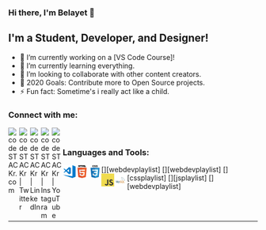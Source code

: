 ### Hi there, I'm Belayet 👋

## I'm a Student, Developer, and Designer!
- 🔭 I’m currently working on a [VS Code Course]!
- 🌱 I’m currently learning everything.
- 👯 I’m looking to collaborate with other content creators.
- 🥅 2020 Goals: Contribute more to Open Source projects.
- ⚡ Fun fact: Sometime's i really act like a child.

### Connect with me:

[<img align="left" alt="codeSTACKr.com" width="22px" src="https://cdn.jsdelivr.net/npm/simple-icons@v3/icons/facebook.svg" />][Facebook]
[<img align="left" alt="codeSTACKr | Twitter" width="22px" src="https://cdn.jsdelivr.net/npm/simple-icons@v3/icons/twitter.svg" />][Twitter]
[<img align="left" alt="codeSTACKr | LinkedIn" width="22px" src="https://cdn.jsdelivr.net/npm/simple-icons@v3/icons/linkedin.svg" />][Linkedin]
[<img align="left" alt="codeSTACKr | Instagram" width="22px" src="https://cdn.jsdelivr.net/npm/simple-icons@v3/icons/instagram.svg" />][Instagram]
[<img align="left" alt="codeSTACKr | YouTube" width="22px" src="https://cdn.jsdelivr.net/npm/simple-icons@v3/icons/quora.svg" />][Quora]

<br />

### Languages and Tools:

[<img align="left" alt="Visual Studio Code" width="26px" src="https://raw.githubusercontent.com/github/explore/80688e429a7d4ef2fca1e82350fe8e3517d3494d/topics/visual-studio-code/visual-studio-code.png" />][webdevplaylist]
[<img align="left" alt="HTML5" width="26px" src="https://raw.githubusercontent.com/github/explore/80688e429a7d4ef2fca1e82350fe8e3517d3494d/topics/html/html.png" />][webdevplaylist]
[<img align="left" alt="CSS3" width="26px" src="https://raw.githubusercontent.com/github/explore/80688e429a7d4ef2fca1e82350fe8e3517d3494d/topics/css/css.png" />][cssplaylist]
[<img align="left" alt="JavaScript" width="26px" src="https://raw.githubusercontent.com/github/explore/80688e429a7d4ef2fca1e82350fe8e3517d3494d/topics/javascript/javascript.png" />][jsplaylist]
[<img align="left" alt="MySQL" width="26px" src="https://raw.githubusercontent.com/github/explore/80688e429a7d4ef2fca1e82350fe8e3517d3494d/topics/mysql/mysql.png" />][webdevplaylist]

<br />
<br />

---

[Facebook]: https://web.facebook.com/belayet91/
[Twitter]: https://twitter.com/belayet91/
[Instagram]: https://www.instagram.com/belayeth91/
[Linkedin]: linkedin.com/in/belayet-hossen-9a9643192/
[Quora]: https://www.quora.com/profile/Belayet-Hossen-7/
